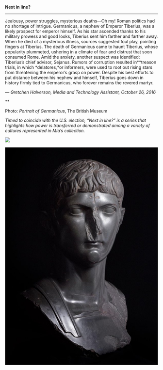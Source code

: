 **Next in line?**

****

Jealousy, power struggles, mysterious deaths—Oh my! Roman politics had no shortage of intrigue. Germanicus, a nephew of Emperor Tiberius, was a likely prospect for emperor himself. As his star ascended thanks to his military prowess and good looks, Tiberius sent him farther and farther away. When he died of a mysterious illness, sources suggested foul play, pointing fingers at Tiberius. The death of Germanicus came to haunt Tiberius, whose popularity plummeted, ushering in a climate of fear and distrust that soon consumed Rome. Amid the anxiety, another suspect was identified: Tiberius’s chief advisor, Sejanus. Rumors of corruption resulted in**treason trials, in which *delatores,*or informers, were used to root out rising stars from threatening the emperor’s grasp on power. Despite his best efforts to put distance between his nephew and himself, Tiberius goes down in history firmly tied to Germanicus, who forever remains the revered martyr. 

— *Gretchen Halverson, Media and Technology Assistant, October 26, 2016*

**

Photo: *Portrait of Germanicus*, The British Museum

*Timed to coincide with the U.S. election, “Next in line?” is a series that highlights how power is transferred or demonstrated among a variety of cultures represented in Mia’s collection.*

![](../images/16-10-19_NextinLine_58.28_Poussin-2.emf)

![](../images/16-10-19_NextinLine_58.28_Poussin-1.jpeg)
